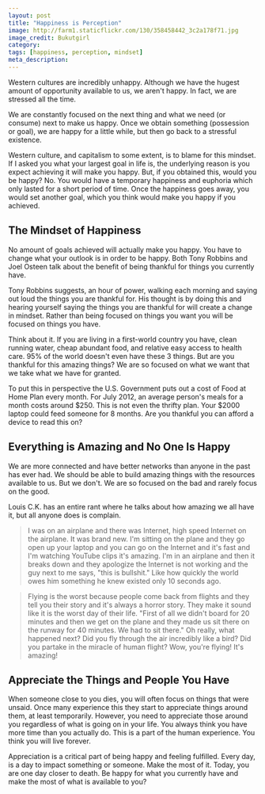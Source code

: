 ```yaml
---
layout: post
title: "Happiness is Perception"
image: http://farm1.staticflickr.com/130/358458442_3c2a178f71.jpg
image_credit: Bukutgirl
category: 
tags: [happiness, perception, mindset]
meta_description: 
---
```


Western cultures are incredibly unhappy. Although we have the hugest amount of opportunity available to us, we aren't happy. In fact, we are stressed all the time.

We are constantly focused on the next thing and what we need (or consume) next to make us happy. Once we obtain something (possession or goal), we are happy for a little while, but then go back to a stressful existence.

Western culture, and capitalism to some extent, is to blame for this mindset. If I asked you what your largest goal in life is, the underlying reason is you expect achieving it will make you happy. But, if you obtained this, would you be happy? No. You would have a temporary happiness and euphoria which only lasted for a short period of time. Once the happiness goes away, you would set another goal, which you think would make you happy if you achieved.

The Mindset of Happiness
----------------------------------

No amount of goals achieved will actually make you happy. You have to change what your outlook is in order to be happy. Both Tony Robbins and Joel Osteen talk about the benefit of being thankful for things you currently have.

Tony Robbins suggests, an hour of power, walking each morning and saying out loud the things you are thankful for. His thought is by doing this and hearing yourself saying the things you are thankful for will create a change in mindset. Rather than being focused on things you want you will be focused on things you have.

Think about it. If you are living in a first-world country you have, clean running water, cheap abundant food, and relative easy access to health care. 95% of the world doesn't even have these 3 things. But are you thankful for this amazing things? We are so focused on what we want that we take what we have for granted.

To put this in perspective the U.S. Government puts out a cost of Food at Home Plan every month. For July 2012, an average person's meals for a month costs around $250. This is not even the thrifty plan. Your $2000 laptop could feed someone for 8 months. Are you thankful you can afford a device to read this on?

Everything is Amazing and No One Is Happy
-------------------------------------------------------
We are more connected and have better networks than anyone in the past has ever had. We should be able to build amazing things with the resources available to us. But we don't. We are so focused on the bad and rarely focus on the good.

Louis C.K. has an entire rant where he talks about how amazing we all have it, but all anyone does is complain.

> I was on an airplane and there was Internet, high speed Internet on the airplane. It was brand new. I'm sitting on the plane and they go open up your laptop and you can go on the Internet and it's fast and I'm watching YouTube clips it's amazing. I'm in an airplane and then it breaks down and they apologize the Internet is not working and the guy next to me says, "this is bullshit." Like how quickly the world owes him something he knew existed only 10 seconds ago.

> Flying is the worst because people come back from flights and they tell you their story and it's always a horror story. They make it sound like it is the worst day of their life. "First of all we didn't board for 20 minutes and then we get on the plane and they made us sit there on the runway for 40 minutes. We had to sit there." Oh really, what happened next? Did you fly through the air incredibly like a bird? Did you partake in the miracle of human flight? Wow, you're flying! It's amazing!

Appreciate the Things and People You Have
-----------------------------------------

When someone close to you dies, you will often focus on things that were unsaid. Once many experience this they start to appreciate things around them, at least temporarily. However, you need to appreciate those around you regardless of what is going on in your life. You always think you have more time than you actually do. This is a part of the human experience. You think you will live forever.

Appreciation is a critical part of being happy and feeling fulfilled. Every day, is a day to impact something or someone. Make the most of it. Today, you are one day closer to death. Be happy for what you currently have and make the most of what is available to you?

